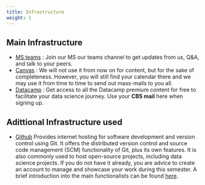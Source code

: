```yaml
---
title: Infrastructure
weight: 1
---
```


## Main Infrastructure

* [MS teams](https://teams.microsoft.com/l/team/19%3apuBDUZl76wMO5Kiw-flPIpLgb6VFvuSFRNTNZtlZ33A1%40thread.tacv2/conversations?groupId=1297765a-b455-44e8-84c6-d6082bf726a6&tenantId=875c414e-5d00-4cdb-b77a-deae5d6ab201)
: Join our MS our teams channel to get updates from us, Q&A, and talk to your peers.
* [Canvas](https://cbscanvas.instructure.com/courses/17087)
: We will not use it from now on for content, but for the sake of completeness. However, you will still find your calendar there and we may use it from time to time to send out mass-mails to you all.
* [Datacamp](https://www.datacamp.com/groups/shared_links/b06db9457e5b7196e595bd64d74938f69509307eb6a3308c49c4d9554e52fe82)
: Get access to all the Datacamp premium content for free to facilitate your data science journey. Use your **CBS mail** here when signing up.


## Adittional Infrastructure used

* [Github](https://github.com/) Provides internet hosting for software development and version control using Git. It offers the distributed version control and source code management (SCM) functionality of Git, plus its own features. It is also commonly used to host open-source projects, including data science projects. If you do not have it already, you are advice to create an account to manage and showcase your work during this semester. A brief introduction into the main functionalists can be found [here](https://guides.github.com/activities/hello-world/).